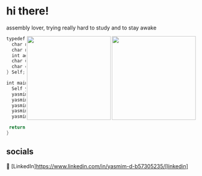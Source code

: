 # hi there!

assembly lover, trying really hard to study and to stay awake

<img align="right" width="223" src="https://i.pinimg.com/originals/55/a2/c8/55a2c886df84983873852b3e7b308c31.gif"/>
<img align="right" width="223" src="https://i.pinimg.com/originals/8a/82/90/8a829071e643e7d52e850b27a30e40a1.gif"/>

```kotlin
typedef struct{
  char name[100];
  char nick[25];
  int age;
  char uni[50];
  char company[50];
} Self;

int main(){
  Self yasmim;
  yasmim.name = "yasmim da cunha freitas";
  yasmim.nick = "yasmi";
  yasmim.age = 18;
  yasmim.major = "computer science";
  yasmim.company = "robert bosch";

 return 0;
}

```

## socials

👔 [LinkedIn]https://www.linkedin.com/in/yasmim-d-b57305235/[linkedin]
